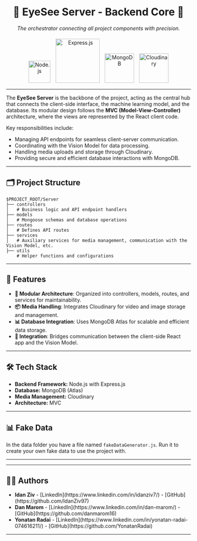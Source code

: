 <div align="center">
  <h1>🔗 EyeSee Server - Backend Core 🔗</h1>
  <p><i>The orchestrator connecting all project components with precision.</i></p>
</div>

<div align="center" style="margin-top: 20px;">
  <img src="https://upload.wikimedia.org/wikipedia/commons/d/d9/Node.js_logo.svg" alt="Node.js" style="width: 60px; margin-right: 10px;">
  <img src="https://upload.wikimedia.org/wikipedia/commons/6/64/Expressjs.png" alt="Express.js" style="width: 120px; margin-right: 10px;">
  <img src="https://https://upload.wikimedia.org/wikipedia/en/5/5a/MongoDB_Fores-Green.svg" alt="MongoDB" style="width: 80px; margin-right: 10px;">
  <img src="https://res.cloudinary.com/demo/image/upload/cloudinary_icon_blue.png" alt="Cloudinary" style="width: 80px;">
</div>

---

<p>
The <strong>EyeSee Server</strong> is the backbone of the project, acting as the central hub that connects the client-side interface, the machine learning model, and the database. Its modular design follows the <strong>MVC (Model-View-Controller)</strong> architecture, where the views are represented by the React client code. 
</p>

<p>
Key responsibilities include:
</p>
<ul>
  <li>Managing API endpoints for seamless client-server communication.</li>
  <li>Coordinating with the Vision Model for data processing.</li>
  <li>Handling media uploads and storage through Cloudinary.</li>
  <li>Providing secure and efficient database interactions with MongoDB.</li>
</ul>

---

## 🗂️ Project Structure

```
$PROJECT_ROOT/Server
├── controllers
│   # Business logic and API endpoint handlers
├── models
│   # Mongoose schemas and database operations
├── routes
│   # Defines API routes
├── services
│   # Auxiliary services for media management, communication with the Vision Model, etc.
├── utils
    # Helper functions and configurations
```

---

## 🌟 Features
<ul>
  <li><strong>🔗 Modular Architecture</strong>: Organized into controllers, models, routes, and services for maintainability.</li>
  <li><strong>📦 Media Handling</strong>: Integrates Cloudinary for video and image storage and management.</li>
  <li><strong>📊 Database Integration</strong>: Uses MongoDB Atlas for scalable and efficient data storage.</li>
  <li><strong>🤝 Integration</strong>: Bridges communication between the client-side React app and the Vision Model.</li>
</ul>

---

## 🛠️ Tech Stack
<ul>
  <li><strong>Backend Framework:</strong> Node.js with Express.js</li>
  <li><strong>Database:</strong> MongoDB (Atlas)</li>
  <li><strong>Media Management:</strong> Cloudinary</li>
  <li><strong>Architecture:</strong> MVC</li>
</ul>

---
## 📊 Fake Data

In the data folder you have a file named <code>fakeDataGenerator.js</code>.
Run it to create your own fake data to use the project with.

---

---

## 👨‍💻 Authors
<ul>
  <li><strong>Idan Ziv</strong>  
    - [LinkedIn](https://www.linkedin.com/in/idanziv7/)  
    - [GitHub](https://github.com/IdanZiv97)</li>
  <li><strong>Dan Marom</strong>  
    - [LinkedIn](https://www.linkedin.com/in/dan-marom/)  
    - [GitHub](https://github.com/danmarom16)</li>
  <li><strong>Yonatan Radai</strong>  
    - [LinkedIn](https://www.linkedin.com/in/yonatan-radai-074616211/)  
    - [GitHub](https://github.com/YonatanRadai)</li>
</ul>

---

